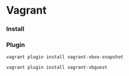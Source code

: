# Vagrant

### Install


### Plugin

```
vagrant plugin install vagrant-vbox-snapshot

vagrant plugin install vagrant-vbguest
```



